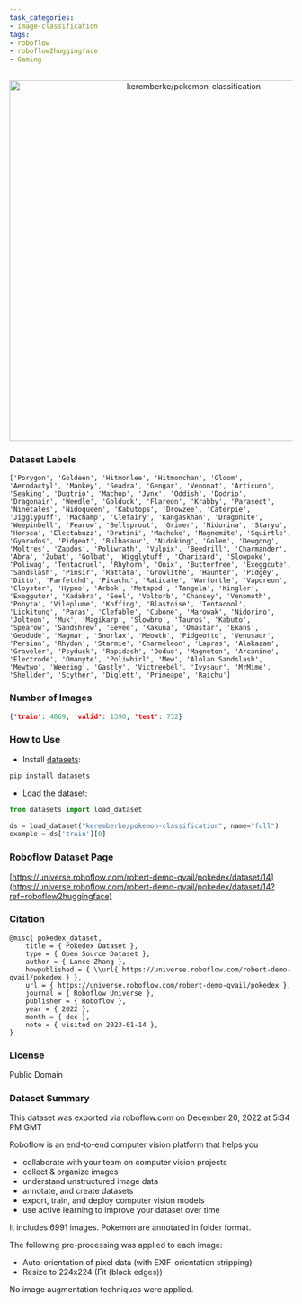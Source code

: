 ```yaml
---
task_categories:
- image-classification
tags:
- roboflow
- roboflow2huggingface
- Gaming
---
```


<div align="center">
  <img width="640" alt="keremberke/pokemon-classification" src="https://huggingface.co/datasets/keremberke/pokemon-classification/resolve/main/thumbnail.jpg">
</div>

### Dataset Labels

```
['Porygon', 'Goldeen', 'Hitmonlee', 'Hitmonchan', 'Gloom', 'Aerodactyl', 'Mankey', 'Seadra', 'Gengar', 'Venonat', 'Articuno', 'Seaking', 'Dugtrio', 'Machop', 'Jynx', 'Oddish', 'Dodrio', 'Dragonair', 'Weedle', 'Golduck', 'Flareon', 'Krabby', 'Parasect', 'Ninetales', 'Nidoqueen', 'Kabutops', 'Drowzee', 'Caterpie', 'Jigglypuff', 'Machamp', 'Clefairy', 'Kangaskhan', 'Dragonite', 'Weepinbell', 'Fearow', 'Bellsprout', 'Grimer', 'Nidorina', 'Staryu', 'Horsea', 'Electabuzz', 'Dratini', 'Machoke', 'Magnemite', 'Squirtle', 'Gyarados', 'Pidgeot', 'Bulbasaur', 'Nidoking', 'Golem', 'Dewgong', 'Moltres', 'Zapdos', 'Poliwrath', 'Vulpix', 'Beedrill', 'Charmander', 'Abra', 'Zubat', 'Golbat', 'Wigglytuff', 'Charizard', 'Slowpoke', 'Poliwag', 'Tentacruel', 'Rhyhorn', 'Onix', 'Butterfree', 'Exeggcute', 'Sandslash', 'Pinsir', 'Rattata', 'Growlithe', 'Haunter', 'Pidgey', 'Ditto', 'Farfetchd', 'Pikachu', 'Raticate', 'Wartortle', 'Vaporeon', 'Cloyster', 'Hypno', 'Arbok', 'Metapod', 'Tangela', 'Kingler', 'Exeggutor', 'Kadabra', 'Seel', 'Voltorb', 'Chansey', 'Venomoth', 'Ponyta', 'Vileplume', 'Koffing', 'Blastoise', 'Tentacool', 'Lickitung', 'Paras', 'Clefable', 'Cubone', 'Marowak', 'Nidorino', 'Jolteon', 'Muk', 'Magikarp', 'Slowbro', 'Tauros', 'Kabuto', 'Spearow', 'Sandshrew', 'Eevee', 'Kakuna', 'Omastar', 'Ekans', 'Geodude', 'Magmar', 'Snorlax', 'Meowth', 'Pidgeotto', 'Venusaur', 'Persian', 'Rhydon', 'Starmie', 'Charmeleon', 'Lapras', 'Alakazam', 'Graveler', 'Psyduck', 'Rapidash', 'Doduo', 'Magneton', 'Arcanine', 'Electrode', 'Omanyte', 'Poliwhirl', 'Mew', 'Alolan Sandslash', 'Mewtwo', 'Weezing', 'Gastly', 'Victreebel', 'Ivysaur', 'MrMime', 'Shellder', 'Scyther', 'Diglett', 'Primeape', 'Raichu']
```


### Number of Images

```json
{'train': 4869, 'valid': 1390, 'test': 732}
```


### How to Use

- Install [datasets](https://pypi.org/project/datasets/):

```bash
pip install datasets
```

- Load the dataset:

```python
from datasets import load_dataset

ds = load_dataset("keremberke/pokemon-classification", name="full")
example = ds['train'][0]
```

### Roboflow Dataset Page
[https://universe.roboflow.com/robert-demo-qvail/pokedex/dataset/14](https://universe.roboflow.com/robert-demo-qvail/pokedex/dataset/14?ref=roboflow2huggingface)

### Citation

```
@misc{ pokedex_dataset,
    title = { Pokedex Dataset },
    type = { Open Source Dataset },
    author = { Lance Zhang },
    howpublished = { \\url{ https://universe.roboflow.com/robert-demo-qvail/pokedex } },
    url = { https://universe.roboflow.com/robert-demo-qvail/pokedex },
    journal = { Roboflow Universe },
    publisher = { Roboflow },
    year = { 2022 },
    month = { dec },
    note = { visited on 2023-01-14 },
}
```

### License
Public Domain

### Dataset Summary
This dataset was exported via roboflow.com on December 20, 2022 at 5:34 PM GMT

Roboflow is an end-to-end computer vision platform that helps you
* collaborate with your team on computer vision projects
* collect & organize images
* understand unstructured image data
* annotate, and create datasets
* export, train, and deploy computer vision models
* use active learning to improve your dataset over time

It includes 6991 images.
Pokemon are annotated in folder format.

The following pre-processing was applied to each image:
* Auto-orientation of pixel data (with EXIF-orientation stripping)
* Resize to 224x224 (Fit (black edges))

No image augmentation techniques were applied.



